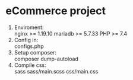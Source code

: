 # eCommerce project
1. Enviroment:  
	nginx >= 1.19.10
	mariadb >= 5.7.33
	PHP >= 7.4
3. Config in:  
	configs.php
5. Setup composer:  
	composer dump-autoload
5. Compile css:  
	sass sass/main.scss css/main.css

